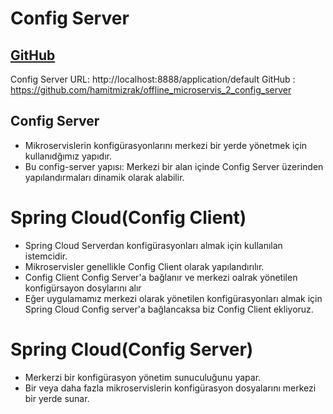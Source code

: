 # Config Server
[GitHub](https://github.com/hamitmizrak/offline_microservis_2_config_server)
---

Config Server URL: http://localhost:8888/application/default
GitHub           : https://github.com/hamitmizrak/offline_microservis_2_config_server

## Config Server
- Mikroservislerin konfigürasyonlarını merkezi bir yerde yönetmek için kullanıdğımız yapıdır.
- Bu config-server yapısı: Merkezi bir alan içinde Config Server üzerinden yapılandırmaları dinamik olarak alabilir.

# Spring Cloud(Config Client)
- Spring Cloud Serverdan konfigürasyonları almak için kullanılan istemcidir.
- Mikroservisler genellikle Config Client olarak yapılandırılır. 
- Config Client Config Server'a bağlanır ve merkezi oalrak yönetilen konfigürsayon dosylarını alır
- Eğer uygulamamız merkezi olarak yönetilen konfigürasyonları almak için Spring Cloud Config server'a bağlancaksa biz Config Client ekliyoruz.


# Spring Cloud(Config Server)
- Merkerzi bir konfigürasyon yönetim sunuculuğunu yapar.
- Bir veya daha fazla mikroservislerin konfigürasyon dosyalarını merkezi bir yerde sunar.
